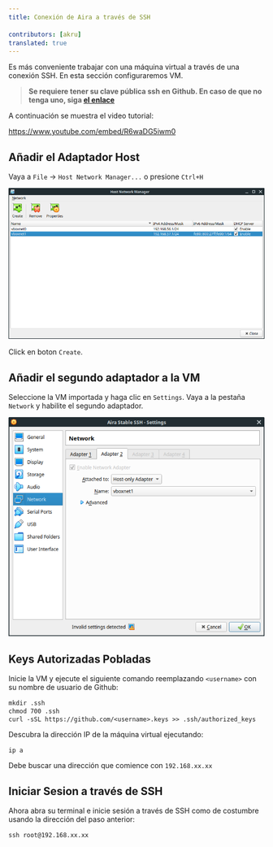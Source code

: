 ```yaml
---
title: Conexión de Aira a través de SSH
 
contributors: [akru]
translated: true
---
```


Es más conveniente trabajar con una máquina virtual a través de una conexión SSH. En esta sección configuraremos VM.

> **Se requiere tener su clave pública ssh en Github. En caso de que no tenga uno, siga [el enlace](https://help.github.com/articles/adding-a-new-ssh-key-to-your-github-account/)**

A continuación se muestra el video tutorial:

https://www.youtube.com/embed/R6waDG5iwm0

## Añadir el Adaptador Host

Vaya a `File` -> `Host Network Manager...` o presione `Ctrl+H`

![Administrador de red de VirtualBox](../images/virtualbox_network_manager.png "Administrador de red de VirtualBox")

Click en boton `Create`.

## Añadir el segundo adaptador a la VM

Seleccione la VM importada y haga clic en `Settings`. Vaya a la pestaña `Network` y habilite el segundo adaptador.

![Añadir el segundo adaptador](../images/add_second_adapter_to_vm.png "Añadir el segundo adaptador")

## Keys Autorizadas Pobladas

Inicie la VM y ejecute el siguiente comando reemplazando `<username>` con su nombre de usuario de Github:

```
mkdir .ssh
chmod 700 .ssh
curl -sSL https://github.com/<username>.keys >> .ssh/authorized_keys
```

Descubra la dirección IP de la máquina virtual ejecutando:

```
ip a
```

Debe buscar una dirección que comience con `192.168.xx.xx`

## Iniciar Sesion a través de SSH

Ahora abra su terminal e inicie sesión a través de SSH como de costumbre usando la dirección del paso anterior:

```
ssh root@192.168.xx.xx
```
